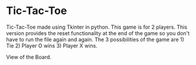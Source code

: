 # Tic-Tac-Toe

Tic-Tac-Toe made using Tkinter in python. This game is for 2 players. This version provides the reset functionality at the end of the game so you don't have to run the file again and again. The 3 possibilities of the game are 1) Tie 
                                                                     2) Player O wins 
                                                                     3) Player X wins.


View of the Board.


